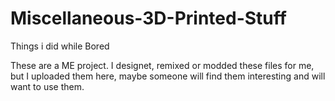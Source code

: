 # Miscellaneous-3D-Printed-Stuff
Things i did while Bored

These are a ME project. I designet, remixed or modded these files for me, but I uploaded them here, maybe someone will find them interesting and will want to use them.
